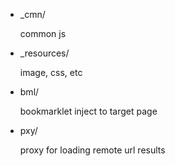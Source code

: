 
- _cmn/

    common js
    
- _resources/

    image, css, etc
    
- bml/

    bookmarklet inject to target page
    
- pxy/

    proxy for loading remote url results
    


